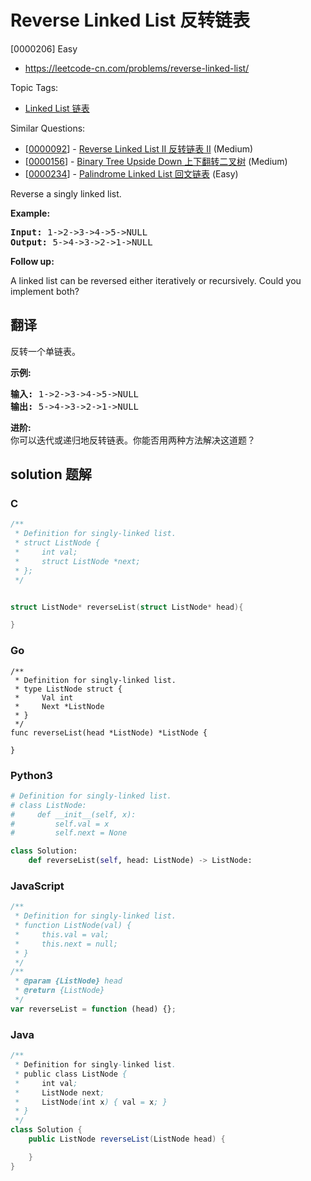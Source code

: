 # Reverse Linked List 反转链表

[0000206] Easy

- https://leetcode-cn.com/problems/reverse-linked-list/

Topic Tags:

- [Linked List 链表](https://leetcode-cn.com/tag/linked-list/)

Similar Questions:

- [[0000092](https://leetcode-cn.com/problems/reverse-linked-list-ii/)] - [Reverse Linked List II 反转链表 II](./0000092.reverse-linked-list-ii.md) (Medium)
- [[0000156](https://leetcode-cn.com/problems/binary-tree-upside-down/)] - [Binary Tree Upside Down 上下翻转二叉树](./0000156.binary-tree-upside-down.md) (Medium)
- [[0000234](https://leetcode-cn.com/problems/palindrome-linked-list/)] - [Palindrome Linked List 回文链表](./0000234.palindrome-linked-list.md) (Easy)

Reverse a singly linked list.

**Example:**

<pre><strong>Input:</strong> 1-&gt;2-&gt;3-&gt;4-&gt;5-&gt;NULL
<strong>Output:</strong> 5-&gt;4-&gt;3-&gt;2-&gt;1-&gt;NULL
</pre>

**Follow up:**

A linked list can be reversed either iteratively or recursively. Could you implement both?

## 翻译

反转一个单链表。

**示例:**

<pre><strong>输入:</strong> 1-&gt;2-&gt;3-&gt;4-&gt;5-&gt;NULL
<strong>输出:</strong> 5-&gt;4-&gt;3-&gt;2-&gt;1-&gt;NULL</pre>

**进阶:**  
你可以迭代或递归地反转链表。你能否用两种方法解决这道题？

## solution 题解

### C

```c
/**
 * Definition for singly-linked list.
 * struct ListNode {
 *     int val;
 *     struct ListNode *next;
 * };
 */


struct ListNode* reverseList(struct ListNode* head){

}


```

### Go

```golang
/**
 * Definition for singly-linked list.
 * type ListNode struct {
 *     Val int
 *     Next *ListNode
 * }
 */
func reverseList(head *ListNode) *ListNode {

}
```

### Python3

```python
# Definition for singly-linked list.
# class ListNode:
#     def __init__(self, x):
#         self.val = x
#         self.next = None

class Solution:
    def reverseList(self, head: ListNode) -> ListNode:
```

### JavaScript

```javascript
/**
 * Definition for singly-linked list.
 * function ListNode(val) {
 *     this.val = val;
 *     this.next = null;
 * }
 */
/**
 * @param {ListNode} head
 * @return {ListNode}
 */
var reverseList = function (head) {};
```

### Java

```java
/**
 * Definition for singly-linked list.
 * public class ListNode {
 *     int val;
 *     ListNode next;
 *     ListNode(int x) { val = x; }
 * }
 */
class Solution {
    public ListNode reverseList(ListNode head) {

    }
}
```
